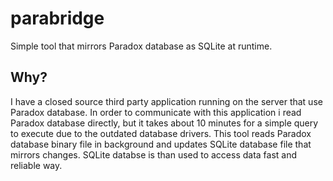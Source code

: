 # parabridge

Simple tool that mirrors Paradox database as SQLite at runtime.

## Why?

I have a closed source third party application running on the server that
use Paradox database. In order to communicate with this application i read
Paradox database directly, but it takes about 10 minutes for a simple query
to execute due to the outdated database drivers. This tool reads
Paradox database binary file in background and updates SQLite database file
that mirrors changes. SQLite databse is than used to access data fast and
reliable way.

